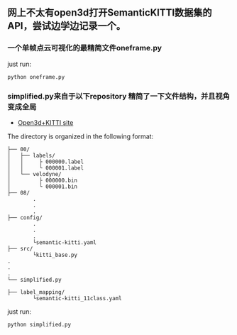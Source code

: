 ## 网上不太有open3d打开SemanticKITTI数据集的API，尝试边学边记录一个。
### 一个单帧点云可视化的最精简文件oneframe.py 
just run:
```
python oneframe.py
```

### simplified.py来自于以下repository 精简了一下文件结构，并且视角变成全局
* [Open3d+KITTI site](https://github.com/Jiang-Muyun/Open3D-Semantic-KITTI-Vis)

The directory is organized in the following format:
```
├── 00/
│   ├── labels/
│   │     ├ 000000.label
│   │     └ 000001.label
│   └── velodyne/
│         ├ 000000.bin
│         └ 000001.bin
├── 08/
        .
        .
        .
├── config/
        .
        .
        .
        └semantic-kitti.yaml
├── src/
        └kitti_base.py
.
.
.
└── simplified.py

├── label_mapping/
        └semantic-kitti_11class.yaml

```
just run:
```
python simplified.py
```